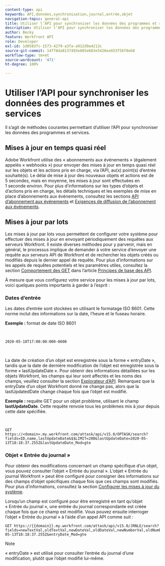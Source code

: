 ```yaml
---
content-type: api
keywords: API,données,synchronisation,journal,entrée,objet
navigation-topic: general-api
title: Utiliser l’API pour synchroniser les données des programmes et services
description: Utiliser l’API pour synchroniser les données des programmes et services
author: Becky
feature: Workfront API
role: Developer
exl-id: 1d0583fc-1573-4279-a3fa-a912d9a4213c
source-git-commit: 14ff8da8137493e805e683e5426ea933f56f8eb8
workflow-type: tm+mt
source-wordcount: '471'
ht-degree: 100%

---
```



# Utiliser l’API pour synchroniser les données des programmes et services

Il s’agit de méthodes courantes permettant d’utiliser l’API pour synchroniser les données des programmes et services.

## Mises à jour en temps quasi réel

Adobe Workfront utilise des « abonnements aux événements » (également appelés « webhooks ») pour envoyer des mises à jour en temps quasi réel sur les objets et les actions pris en charge, via l’API, au(x) point(s) d’entrée souhaité(s). Le délai de mise à jour des nouveaux objets et actions est de 5 secondes, mais en moyenne, les mises à jour sont effectuées en 1 seconde environ. Pour plus d’informations sur les types d’objets et d’actions pris en charge, les détails techniques et les exemples de mise en place d’abonnements aux événements, consultez les sections [API d’abonnement aux événements](../../wf-api/general/event-subs-api.md) et [Exigences de diffusion de l’abonnement aux événements](../../wf-api/general/setup-event-sub-endpoint.md).

## Mises à jour par lots

Les mises à jour par lots vous permettent de configurer votre système pour effectuer des mises à jour en envoyant périodiquement des requêtes aux serveurs Workfront. Il existe diverses méthodes pour y parvenir, mais en général, le processus implique de demander à votre service d’envoyer une requête aux serveurs API de Workfront et de rechercher les objets créés ou modifiés depuis le dernier appel de requête. Pour plus d’informations sur les appels de requêtes potentiels et les paramètres utiles, consultez la section [Comportement des GET](../../wf-api/general/api-basics.md#get-behavior) dans l’article [Principes de base des API](../../wf-api/general/api-basics.md).

À mesure que vous configurez votre service pour les mises à jour par lots, voici quelques points importants à garder à l’esprit :

### Dates d’entrée

Les dates d’entrée sont stockées en utilisant le formatage ISO 8601. Cette norme inclut des informations sur la date, l’heure et le fuseau horaire.

**Exemple :** format de date ISO 8601

<!-- [Copy](javascript:void(0);) -->
 
<pre><code>2020-05-18T17:00:00:000-0600</code></pre> 

La date de création d’un objet est enregistrée sous la forme « entryDate », tandis que la date de dernière modification de l’objet est enregistrée sous la forme « lastUpdateDate ». Pour obtenir des informations détaillées sur les objets Workfront, les champs qui leur sont affectés et les noms des champs, veuillez consulter la section [Explorateur d’API](../../wf-api/general/api-explorer.md). Remarquez que la entryDate d’un objet Workfront donné ne change pas, alors que la lastUpdatedDate change chaque fois que l’objet est modifié.

**Exemple :** requête GET pour un objet problème, utilisant le champ **lastUpdateDate**. Cette requête renvoie tous les problèmes mis à jour depuis cette date spécifiée.

<!-- [Copy](javascript:void(0);) -->
 

```
GET
https://<domain>.my.workfront.com/attask/api/v15.0/OPTASK/search?fields=ID,name,lastUpdateDate&$$LIMIT=200&lastUpdateDate=2020-05-13T18:18:37.255Z&lastUpdateDate_Mod=gte
```

### Objet « Entrée du journal »

Pour obtenir des modifications concernant un champ spécifique d’un objet, vous pouvez consulter l’objet « Entrée du journal ». L’objet « Entrée du journal Workfront » peut être configuré pour consigner des informations sur des champs d’objet spécifiques chaque fois que ces champs sont modifiés. Pour plus d’informations, consultez la section [Configurer les mises à jour du système](../../administration-and-setup/set-up-workfront/system-tracked-update-feeds/configure-system-updates.md).

Lorsqu’un champ est configuré pour être enregistré en tant qu’objet « Entrée du journal », une entrée du journal correspondante est créée chaque fois que ce champ est modifié. Vous pouvez ensuite interroger l’objet « Entrée du journal » à l’aide d’un appel API comme suit :

<!-- [Copy](javascript:void(0);) -->

<pre><code>GET https://&#123;&#123;domain&#125;&#125;.my.workfront.com/attask/api/v15.0/JRNLE/search?fields=newTextVal,oldTextVal,newDateVal,oldDateVal,newNumberVal,oldNumberVal,entryDate,objObjCode,objID,fieldName&fieldName=name&objObjCode=OPTASK&entryDate=2020-05-13T18:18:37.255Z&entryDate_Mod=gte</code></pre>

>[!NOTE]
>
>« entryDate » est utilisé pour consulter l’entrée du journal d’une modification, plutôt que l’objet modifié lui-même.
